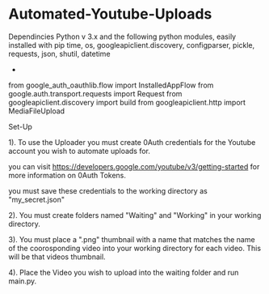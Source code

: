 # Automated-Youtube-Uploads

Dependincies
Python v 3.x
and the following python modules, easily installed with pip
time, os, googleapiclient.discovery, configparser, pickle, requests, json, shutil, datetime

+

from google_auth_oauthlib.flow import InstalledAppFlow
from google.auth.transport.requests import Request
from googleapiclient.discovery import build
from googleapiclient.http import MediaFileUpload


Set-Up

1). To use the Uploader you must create 0Auth credentials for the Youtube account you wish to automate uploads for. 

you can visit https://developers.google.com/youtube/v3/getting-started for more information on 0Auth Tokens. 

you must save these credentials to the working directory as "my_secret.json"

2). You must create folders named "Waiting" and "Working" in your working directory. 

3). You must place a ".png" thumbnail with a name that matches the name of the coorosponding video into your working directory for each video. This will be that videos thumbnail.

4). Place the Video you wish to upload into the waiting folder and run main.py. 

